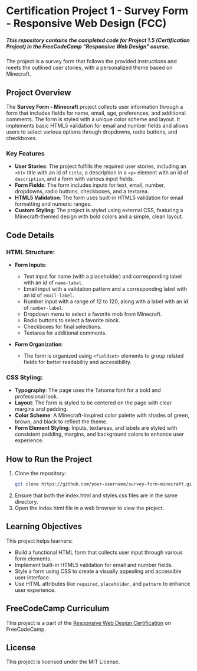 # Certification Project 1 - Survey Form - Responsive Web Design (FCC)

##### This repository contains the completed code for Project 1.5 *(Certification Project)* in the FreeCodeCamp "Responsive Web Design" course.

The project is a survey form that follows the provided instructions and meets the outlined user stories, with a personalized theme based on Minecraft.

## Project Overview

The **Survey Form - Minecraft** project collects user information through a form that includes fields for name, email, age, preferences, and additional comments. The form is styled with a unique color scheme and layout. It implements basic HTML5 validation for email and number fields and allows users to select various options through dropdowns, radio buttons, and checkboxes.

### Key Features

- **User Stories**: The project fulfills the required user stories, including an `<h1>` title with an id of `title`, a description in a `<p>` element with an id of `description`, and a form with various input fields.
- **Form Fields**: The form includes inputs for text, email, number, dropdowns, radio buttons, checkboxes, and a textarea.
- **HTML5 Validation**: The form uses built-in HTML5 validation for email formatting and numeric ranges.
- **Custom Styling**: The project is styled using external CSS, featuring a Minecraft-themed design with bold colors and a simple, clean layout.

## Code Details

### HTML Structure:

- **Form Inputs**:
  - Text input for name (with a placeholder) and corresponding label with an id of `name-label`.
  - Email input with a validation pattern and a corresponding label with an id of `email-label`.
  - Number input with a range of 12 to 120, along with a label with an id of `number-label`.
  - Dropdown menu to select a favorite mob from Minecraft.
  - Radio buttons to select a favorite block.
  - Checkboxes for final selections.
  - Textarea for additional comments.

- **Form Organization**:
  - The form is organized using `<fieldset>` elements to group related fields for better readability and accessibility.

### CSS Styling:

- **Typography**: The page uses the Tahoma font for a bold and professional look.
- **Layout**: The form is styled to be centered on the page with clear margins and padding.
- **Color Scheme**: A Minecraft-inspired color palette with shades of green, brown, and black to reflect the theme.
- **Form Element Styling**: Inputs, textareas, and labels are styled with consistent padding, margins, and background colors to enhance user experience.
  
## How to Run the Project

1. Clone the repository:
   ```bash
   git clone https://github.com/your-username/survey-form-minecraft.git
2. Ensure that both the index.html and styles.css files are in the same directory.
3. Open the index.html file in a web browser to view the project.

## Learning Objectives

This project helps learners:
- Build a functional HTML form that collects user input through various form elements.
- Implement built-in HTML5 validation for email and number fields.
- Style a form using CSS to create a visually appealing and accessible user interface.
- Use HTML attributes like `required`, `placeholder`, and `pattern` to enhance user experience.

## FreeCodeCamp Curriculum

This project is a part of the [Responsive Web Design Certification](https://www.freecodecamp.org/learn/2022/responsive-web-design/) on FreeCodeCamp.

## License

This project is licensed under the MIT License.
